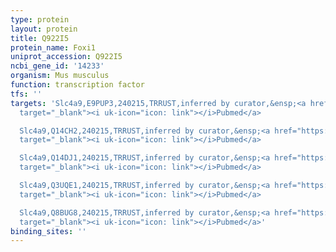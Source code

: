 ```yaml
---
type: protein
layout: protein
title: Q922I5
protein_name: Foxi1
uniprot_accession: Q922I5
ncbi_gene_id: '14233'
organism: Mus musculus
function: transcription factor
tfs: ''
targets: 'Slc4a9,E9PUP3,240215,TRRUST,inferred by curator,&ensp;<a href="https://www.ncbi.nlm.nih.gov/pubmed/?term=16159312%5Buid%5D"
  target="_blank"><i uk-icon="icon: link"></i>Pubmed</a>

  Slc4a9,Q14CH2,240215,TRRUST,inferred by curator,&ensp;<a href="https://www.ncbi.nlm.nih.gov/pubmed/?term=16159312%5Buid%5D"
  target="_blank"><i uk-icon="icon: link"></i>Pubmed</a>

  Slc4a9,Q14DJ1,240215,TRRUST,inferred by curator,&ensp;<a href="https://www.ncbi.nlm.nih.gov/pubmed/?term=16159312%5Buid%5D"
  target="_blank"><i uk-icon="icon: link"></i>Pubmed</a>

  Slc4a9,Q3UQE1,240215,TRRUST,inferred by curator,&ensp;<a href="https://www.ncbi.nlm.nih.gov/pubmed/?term=16159312%5Buid%5D"
  target="_blank"><i uk-icon="icon: link"></i>Pubmed</a>

  Slc4a9,Q8BUG8,240215,TRRUST,inferred by curator,&ensp;<a href="https://www.ncbi.nlm.nih.gov/pubmed/?term=16159312%5Buid%5D"
  target="_blank"><i uk-icon="icon: link"></i>Pubmed</a>'
binding_sites: ''
---
```

